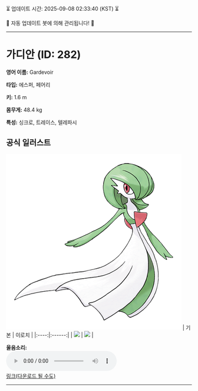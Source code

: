 
⏳ 업데이트 시간: 2025-09-08 02:33:40 (KST) ⏳

🤖 자동 업데이트 봇에 의해 관리됩니다! 🤖

---

# 가디안 (ID: 282)
**영어 이름:** Gardevoir

**타입:** 에스퍼, 페어리

**키:** 1.6 m

**몸무게:** 48.4 kg

**특성:** 싱크로, 트레이스, 텔레파시

## 공식 일러스트
![](https://raw.githubusercontent.com/PokeAPI/sprites/master/sprites/pokemon/other/official-artwork/282.png)
| 기본 | 이로치 |
|:----:|:------:|
| <img src="http://play.pokemonshowdown.com/sprites/ani/gardevoir.gif" width="200"> | <img src="http://play.pokemonshowdown.com/sprites/ani-shiny/gardevoir.gif" width="200"> |

**울음소리:**<br><audio controls src="https://raw.githubusercontent.com/PokeAPI/cries/main/cries/pokemon/latest/282.ogg"></audio><br> [링크(다운로드 될 수도)](https://raw.githubusercontent.com/PokeAPI/cries/main/cries/pokemon/latest/282.ogg)


---
